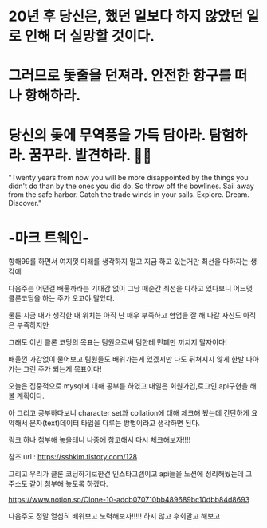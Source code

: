 # 20년 후 당신은, 했던 일보다 하지 않았던 일로 인해 더 실망할 것이다. 
# 그러므로 돛줄을 던져라. 안전한 항구를 떠나 항해하라. 
# 당신의 돛에 무역풍을 가득 담아라. 탐험하라. 꿈꾸라. 발견하라. 🚢🚩

"Twenty years from now you will be more disappointed by the things you didn't do than by the ones you did do. 
So throw off the bowlines. Sail away from the safe harbor. Catch the trade winds in your sails. Explore. Dream. Discover."

# -마크 트웨인-

항해99를 하면서 여지껏 미래를 생각하지 말고 지금 하고 있는거만 최선을 다하자는 생각에 

다음주는 어떤걸 배울까라는 기대감 없이 그냥 매순간 최선을 다하고 있다보니 어느덧 클론코딩을 하는 주가 오고야 말았다. 

물론 지금 내가 생각한 내 위치는 아직 난 매우 부족하고 협업을 잘 해 나갈 자신도 아직은 부족하지만 

그래도 이번 클론 코딩의 목표는 팀원으로써 팀한테 민폐만 끼치지 말자이다!

배울껀 가감없이 물어보고 팀원들도 배워가는게 있겠지만 나도 뒤쳐지지 않게 한발 나아가는 그런 주가 되는게 목표이다! 

오늘은 집중적으로 mysql에 대해 공부를 하였고 내일은 회원가입,로그인 api구현을 해볼 계획이다.

아 그리고 공부하다보니 character set과 collation에 대해 체크해 봤는데 간단하게 요약해서 문자(text)데이터 타입을 다루는 방법이라고 생각하면 된다.

링크 하나 첨부해 놓을테니 나중에 참고해서 다시 체크해보자!!!!

참조 url : https://sshkim.tistory.com/128

그리고 우리가 클론 코딩하기로한건 인스타그램이고 api들을 노션에 정리해뒀는데 그 주소도 같이 첨부해 놓도록 하겠다.

https://www.notion.so/Clone-10-adcb070710bb489689bc10dbb84d8693

다음주도 정말 열심히 배워보고 노력해보자!!!!! 하지 않고 후회말고 해보고 
